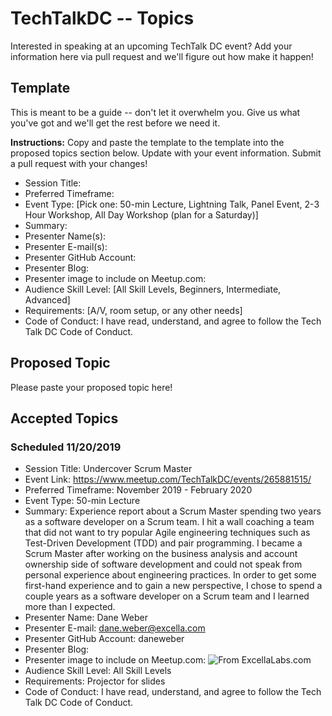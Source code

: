 # TechTalkDC -- Topics
Interested in speaking at an upcoming TechTalk DC event? Add your information here via pull request and we'll figure out how make it happen!

## Template
This is meant to be a guide -- don't let it overwhelm you. Give us what you've got and we'll get the rest before we need it.

**Instructions:** Copy and paste the template to the template into the proposed topics section below. Update with your event information. Submit a pull request with your changes!

* Session Title:
* Preferred Timeframe:
* Event Type: [Pick one: 50-min Lecture, Lightning Talk, Panel Event, 2-3 Hour Workshop, All Day Workshop (plan for a Saturday)]
* Summary:
* Presenter Name(s):
* Presenter E-mail(s):
* Presenter GitHub Account:
* Presenter Blog:
* Presenter image to include on Meetup.com:
* Audience Skill Level: [All Skill Levels, Beginners, Intermediate, Advanced]
* Requirements: [A/V, room setup, or any other needs]
* Code of Conduct: I have read, understand, and agree to follow the Tech Talk DC Code of Conduct.

## Proposed Topic

Please paste your proposed topic here!

## Accepted Topics
 
 ### Scheduled 11/20/2019
* Session Title: Undercover Scrum Master
* Event Link: https://www.meetup.com/TechTalkDC/events/265881515/
* Preferred Timeframe: November 2019 - February 2020
* Event Type: 50-min Lecture
* Summary: Experience report about a Scrum Master spending two years as a software developer on a Scrum team. I hit a wall coaching a team that did not want to try popular Agile engineering techniques such as Test-Driven Development (TDD) and pair programming. I became a Scrum Master after working on the business analysis and account ownership side of software development and could not speak from personal experience about engineering practices. In order to get some first-hand experience and to gain a new perspective, I chose to spend a couple years as a software developer on a Scrum team and I learned more than I expected.
* Presenter Name: Dane Weber
* Presenter E-mail: dane.weber@excella.com
* Presenter GitHub Account: daneweber
* Presenter Blog:
* Presenter image to include on Meetup.com: ![From ExcellaLabs.com](https://eks-excellalabs-prod.s3.amazonaws.com/avatar_images/avatar_3848e10c-f6e3-405e-b57a-716ce2fdd48b_DaneWeberColorSquare.jpg)
* Audience Skill Level: All Skill Levels
* Requirements: Projector for slides
* Code of Conduct: I have read, understand, and agree to follow the Tech Talk DC Code of Conduct.
